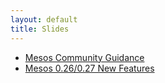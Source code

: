 ```yaml
---
layout: default
title: Slides
---
```


* [Mesos Community Guidance](http://pan.baidu.com/s/1pKp2QCF)
* [Mesos 0.26/0.27 New Features](http://pan.baidu.com/s/1gezlett)
